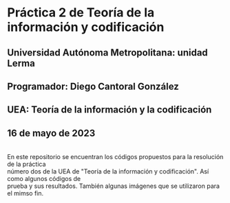 # Práctica 2 de Teoría de la información y codificación

## Universidad Autónoma Metropolitana: unidad Lerma <br>
## Programador: Diego Cantoral González<br>
## UEA: Teoría de la información y la codificación<br>
## 16 de mayo de 2023<br>
<br>
En este repositorio se encuentran los códigos propuestos para la resolución de la práctica<br>
número dos de la UEA de "Teoría de la información y codificación". Así como algunos códigos de<br>
prueba y sus resultados. También algunas imágenes que se utilizaron para el mimso fin.
